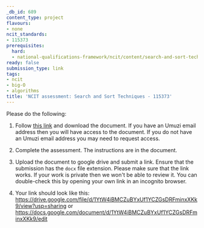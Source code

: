 ```yaml
---
_db_id: 689
content_type: project
flavours:
- none
ncit_standards:
- 115373
prerequisites:
  hard:
  - national-qualifications-framework/ncit/content/search-and-sort-techniques
ready: false
submission_type: link
tags:
- ncit
- big-O
- algorithms
title: 'NCIT assessment: Search and Sort Techniques - 115373'
---
```


Please do the following:

1. Follow [this link](https://drive.google.com/file/d/1XC4_M0leDTCR5NNAs7YEthyrcOBFNaac/view?usp=sharing) and download the document. If you have an Umuzi email address then you will have access to the document. If you do not have an Umuzi email address you may need to request access.

2. Complete the assessment. The instructions are in the document. 
   
3. Upload the document to google drive and submit a link. Ensure that the submission has the `docx` file extension. Please make sure that the link works. If your work is private then we won't be able to review it. You can double-check this by opening your own link in an incognito browser.  

4. Your link should look like this:
https://drive.google.com/file/d/1YtW4iBMCZuBYxUf1YCZGsDRFminxXKk9/view?usp=sharing or https://docs.google.com/document/d/1YtW4iBMCZuBYxUf1YCZGsDRFminxXKk9/edit